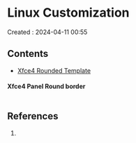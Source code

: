 # Linux Customization
Created : 2024-04-11 00:55


## Contents
- [Xfce4 Rounded Template]()

#### Xfce4 Panel Round border


```css

```
## References
1. 
